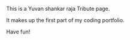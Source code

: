 This is a Yuvan shankar raja Tribute page.

It makes up the first part of my coding portfolio.

Have fun!